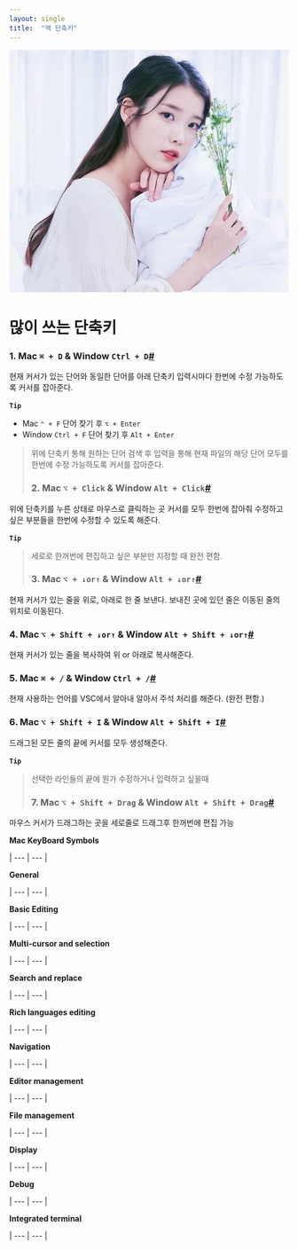 ```yaml
---
layout: single
title:  "맥 단축키"
---
```


![iu](assets/img/iu.jpeg)

# 많이 쓰는 단축키

### 1. Mac `⌘ + D` & Window `Ctrl + D`[#](https://techwell.wooritech.com/blog/2021/03/19/VSC%EB%8B%A8%EC%B6%95%ED%82%A4/#1-mac-%E2%8C%98--d--window-ctrl--d)

현재 커서가 있는 단어와 동일한 단어를 아래 단축키 입력시마다 한번에 수정 가능하도록 커서를 잡아준다.

**`Tip`**

- Mac `⌃ + F` 단어 찾기 후 `⌥ + Enter`
- Window `Ctrl + F` 단어 찾기 후 `Alt + Enter`

> 위에 단축키 통해 원하는 단어 검색 후 입력을 통해 현재 파일의 해당 단어 모두를 한번에 수정 가능하도록 커서를 잡아준다.
> 
> 
> ### 2. Mac `⌥ + Click` & Window `Alt + Click`[#](https://techwell.wooritech.com/blog/2021/03/19/VSC%EB%8B%A8%EC%B6%95%ED%82%A4/#2-mac-%E2%8C%A5--click--window-alt--click)
> 

위에 단축키를 누른 상태로 마우스로 클릭하는 곳 커서를 모두 한번에 잡아줘 수정하고싶은 부분들을 한번에 수정할 수 있도록 해준다.

**`Tip`**

> 세로로 한꺼번에 편집하고 싶은 부분만 지정할 때 완전 편함.
> 
> 
> ### 3. Mac `⌥ + ↓or↑` & Window `Alt + ↓or↑`[#](https://techwell.wooritech.com/blog/2021/03/19/VSC%EB%8B%A8%EC%B6%95%ED%82%A4/#3-mac-%E2%8C%A5--%E2%86%93or%E2%86%91--window-alt--%E2%86%93or%E2%86%91)
> 

현재 커서가 있는 줄을 위로, 아래로 한 줄 보낸다. 보내진 곳에 있던 줄은 이동된 줄의 위치로 이동된다.

### 4. Mac `⌥ + Shift + ↓or↑` & Window `Alt + Shift + ↓or↑`[#](https://techwell.wooritech.com/blog/2021/03/19/VSC%EB%8B%A8%EC%B6%95%ED%82%A4/#4-mac-%E2%8C%A5--shift--%E2%86%93or%E2%86%91--window-alt--shift--%E2%86%93or%E2%86%91)

현재 커서가 있는 줄을 복사하여 위 or 아래로 복사해준다.

### 5. Mac `⌘ + /` & Window `Ctrl + /`[#](https://techwell.wooritech.com/blog/2021/03/19/VSC%EB%8B%A8%EC%B6%95%ED%82%A4/#5-mac-%E2%8C%98----window-ctrl--)

현재 사용하는 언어를 VSC에서 알아내 알아서 주석 처리를 해준다. (완전 편함.)

### 6. Mac `⌥ + Shift + I` & Window `Alt + Shift + I`[#](https://techwell.wooritech.com/blog/2021/03/19/VSC%EB%8B%A8%EC%B6%95%ED%82%A4/#6-mac-%E2%8C%A5--shift--i--window-alt--shift--i)

드래그된 모든 줄의 끝에 커서를 모두 생성해준다.

**`Tip`**

> 선택한 라인들의 끝에 뭔가 수정하거나 입력하고 싶을때
> 
> 
> ### 7. Mac `⌥ + Shift + Drag` & Window `Alt + Shift + Drag`[#](https://techwell.wooritech.com/blog/2021/03/19/VSC%EB%8B%A8%EC%B6%95%ED%82%A4/#7-mac-%E2%8C%A5--shift--drag--window-alt--shift--drag)
> 

마우스 커서가 드래그하는 곳을 세로줄로 드래그후 한꺼번에 편집 가능

****Mac KeyBoard Symbols****

| --- | --- |

****General****

| --- | --- |

****Basic Editing****

| --- | --- |

****Multi-cursor and selection****

| --- | --- |

****Search and replace****

| --- | --- |

****Rich languages editing****

| --- | --- |

****Navigation****

| --- | --- |

****Editor management****

| --- | --- |

****File management****

| --- | --- |

****Display****

| --- | --- |

****Debug****

| --- | --- |

****Integrated terminal****

| --- | --- |
